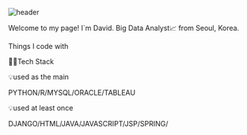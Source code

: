 ![header](https://capsule-render.vercel.app/api?type=wave&color=auto&height=300&section=header&text=beloved%20GitHub&fontSize=90)


Welcome to my page!
I`m David. Big Data Analyst📈 from Seoul, Korea.

Things I code with

👨‍💻Tech Stack

💡used as the main

PYTHON/R/MYSQL/ORACLE/TABLEAU

💡used at least once

DJANGO/HTML/JAVA/JAVASCRIPT/JSP/SPRING/

